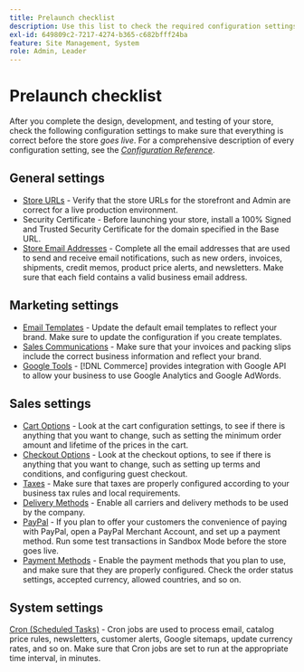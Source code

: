 ```yaml
---
title: Prelaunch checklist
description: Use this list to check the required configuration settings to make sure that everything is correct before your store goes to production.
exl-id: 649809c2-7217-4274-b365-c682bfff24ba
feature: Site Management, System
role: Admin, Leader
---
```

# Prelaunch checklist

After you complete the design, development, and testing of your store, check the following configuration settings to make sure that everything is correct before the store _goes live_. For a comprehensive description of every configuration setting, see the [_Configuration Reference_](../configuration-reference/guide-overview.md).

## General settings

- [Store URLs](../stores-purchase/store-urls.md) - Verify that the store URLs for the storefront and Admin are correct for a live production environment.
- Security Certificate - Before launching your store, install a 100% Signed and Trusted Security Certificate for the domain specified in the Base URL.
- [Store Email Addresses](../getting-started/store-details.md#store-email-addresses) - Complete all the email addresses that are used to send and receive email notifications, such as new orders, invoices, shipments, credit memos, product price alerts, and newsletters. Make sure that each field contains a valid business email address.

## Marketing settings

- [Email Templates](../systems/email-templates.md) - Update the default email templates to reflect your brand. Make sure to update the configuration if you create templates.
- [Sales Communications](../stores-purchase/introduction.md#order-management-and-operations) - Make sure that your invoices and packing slips include the correct business information and reflect your brand.
- [Google Tools](../merchandising-promotions/google-tools.md) - [!DNL Commerce] provides integration with Google API to allow your business to use Google Analytics and Google AdWords.

## Sales settings

- [Cart Options](../stores-purchase/cart-configuration.md) - Look at the cart configuration settings, to see if there is anything that you want to change, such as setting the minimum order amount and lifetime of the prices in the cart.
- [Checkout Options](../stores-purchase/checkout-process.md#checkout-options) - Look at the checkout options, to see if there is anything that you want to change, such as setting up terms and conditions, and configuring guest checkout.
- [Taxes](../stores-purchase/taxes.md) - Make sure that taxes are properly configured according to your business tax rules and local requirements.
- [Delivery Methods](../stores-purchase/delivery.md) - Enable all carriers and delivery methods to be used by the company.
- [PayPal](../stores-purchase/paypal.md) - If you plan to offer your customers the convenience of paying with PayPal, open a PayPal Merchant Account, and set up a payment method. Run some test transactions in Sandbox Mode before the store goes live.
- [Payment Methods](../stores-purchase/payments.md) - Enable the payment methods that you plan to use, and make sure that they are properly configured. Check the order status settings, accepted currency, allowed countries, and so on.

## System settings

[Cron (Scheduled Tasks)](../systems/cron.md) - Cron jobs are used to process email, catalog price rules, newsletters, customer alerts, Google sitemaps, update currency rates, and so on. Make sure that Cron jobs are set to run at the appropriate time interval, in minutes.
